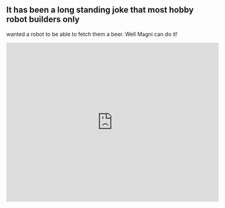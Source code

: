 
## It has been a long standing joke that most hobby robot builders only 
wanted a robot to be able to fetch them a beer. Well Magni can do it!

<iframe src="https://www.facebook.com/plugins/video.php?href=https%3A%2F%2Fwww.facebook.com%2Fubiquityrobotics%2Fvideos%2F1523912854313397%2F&show_text=0&width=560" 
width="560" height="420" style="border:none;overflow:hidden" scrolling="no" frameborder="0" allowTransparency="true" allowFullScreen="true"></iframe>
